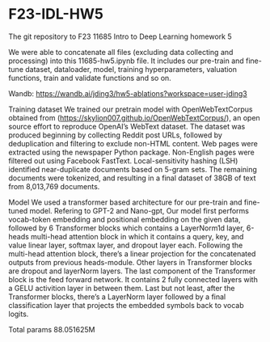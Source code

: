 # F23-IDL-HW5
The git repository to F23 11685 Intro to Deep Learning homework 5

We were able to concatenate all files (excluding data collecting and processing) into this 11685-hw5.ipynb file.
It includes our pre-train and fine-tune dataset, dataloader, model, training hyperparameters, valuation functions, train and validate functions and so on.

Wandb: https://wandb.ai/jding3/hw5-ablations?workspace=user-jding3

Training dataset
We trained our pretrain model with OpenWebTextCorpus obtained from (https://skylion007.github.io/OpenWebTextCorpus/), an open source effort to reproduce OpenAI’s WebText dataset. The dataset was produced beginning by collecting Reddit post URLs, followed by deduplication and filtering to exclude non-HTML content. Web pages were extracted using the newspaper Python package. Non-English pages were filtered out using Facebook FastText. Local-sensitivity hashing (LSH) identified near-duplicate documents based on 5-gram sets. The remaining documents were tokenized, and resulting in a final dataset of 38GB of text from 8,013,769 documents.

Model
We used a transformer based architecture for our pre-train and fine-tuned model. Refering to GPT-2 and Nano-gpt, Our model first performs vocab-token embedding and positional embedding on the given data, followed by 6 Transformer blocks which contains a LayerNorm1d layer, 6-heads multi-head attention block in which it contains a query, key, and value linear layer, softmax layer, and dropout layer each. Following the multi-head attention block, there’s a linear projection for the concatenated outputs from previous heads-module. Other layers in Transformer blocks are dropout and layerNorm layers. The last component of the Transformer block is the feed forward network. It contains 2 fully connected layers with a GELU activition layer in between them. Last but not least, after the Transformer blocks, there’s a LayerNorm layer followed by a final classification layer that projects the embedded symbols back to vocab logits.

Total params 88.051625M
